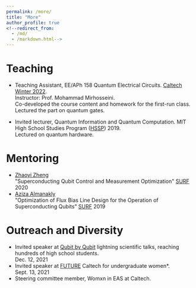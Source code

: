 ```yaml
---
permalink: /more/
title: "More"
author_profile: true
<!--redirect_from: 
  - /md/
  - /markdown.html-->
---
```

# Teaching
* Teaching Assistant, EE/APh 158 Quantum Electrical Circuits. [Caltech Winter 2022](https://catalog.caltech.edu/current/courses/graduate/department/EE/2021-22). <br>
 Instructor: Prof. Mohammad Mirhosseini.
<br> Co-developed the course content and homework for the first-run class. Lectured the part on quantum gates.

* Invited lecturer, Quantum Information and Quantum Computation. MIT High School Studies Program ([HSSP](https://esp.mit.edu/learn/HSSP/index.html)) 2019. <br> Lectured on quantum hardware.

# Mentoring
* [Zhaoyi Zheng](https://ece.princeton.edu/people/zhaoyi-joy-zheng)<br> "Superconducting Qubit Control and Measurement
Optimization" [SURF](https://sfp.caltech.edu/undergraduate-research/programs/surf) 2020
* [Aziza Almanakly](https://equs.mit.edu/aziza-almanakly/) <br> "Optimization of Flux Bias Line Design for the
Operation of Superconducting Qubits" [SURF](https://sfp.caltech.edu/undergraduate-research/programs/surf) 2019

# Outreach and Diversity
* Invited speaker at [Qubit by Qubit](https://www.qubitbyqubit.org/) lightning scientific talks, reaching hundreds of high school students. <br>Dec. 12, 2021
* Invited speaker at [FUTURE](https://future.pma.caltech.edu/) Caltech for undergraduate women*. <br> Sept. 13, 2021
* Steering committee member, Womxn in EAS at Caltech.
